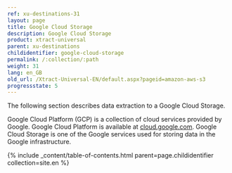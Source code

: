 ```yaml
---
ref: xu-destinations-31
layout: page
title: Google Cloud Storage
description: Google Cloud Storage
product: xtract-universal
parent: xu-destinations
childidentifier: google-cloud-storage
permalink: /:collection/:path
weight: 31
lang: en_GB
old_url: /Xtract-Universal-EN/default.aspx?pageid=amazon-aws-s3
progressstate: 5
---
```


The following section describes data extraction to a Google Cloud Storage.

Google Cloud Platform (GCP) is a collection of cloud services provided by Google.
Google Cloud Platform is available at [cloud.google.com](https://cloud.google.com).
Google Cloud Storage is one of the Google services used for storing data in the Google infrastructure.

{% include _content/table-of-contents.html parent=page.childidentifier collection=site.en %}